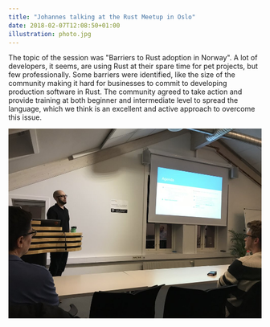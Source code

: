 ```yaml
---
title: "Johannes talking at the Rust Meetup in Oslo"
date: 2018-02-07T12:08:50+01:00
illustration: photo.jpg
---
```


The topic of the session was "Barriers to Rust adoption in Norway". A
lot of developers, it seems, are using Rust at their spare time for
pet projects, but few professionally. Some barriers were identified,
like the size of the community making it hard for businesses to commit
to developing production software in Rust. The community agreed to
take action and provide training at both beginner and intermediate
level to spread the language, which we think is an excellent and
active approach to overcome this issue.

<!--more-->

![Johannes speaking](photo.jpg)
